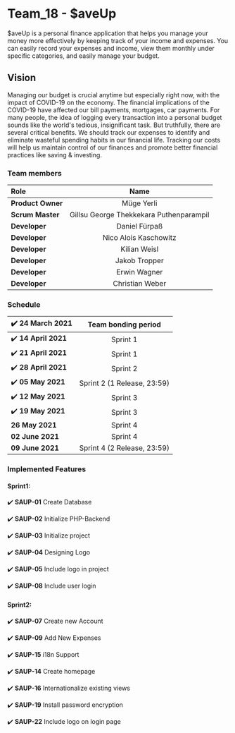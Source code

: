 # Team_18 - $aveUp


$aveUp is a personal finance application that helps you manage your money more effectively by keeping track of your income and expenses. You can easily record your expenses and income, view them monthly under specific categories, and easily manage your budget. 



## Vision

Managing our budget is crucial anytime but especially right now, with the impact of COVID-19 on the economy. The financial implications of the COVID-19 have affected our bill payments, mortgages, car payments. 
For many people, the idea of logging every transaction into a personal budget sounds like the world's tedious, insignificant task. But truthfully, there are several critical benefits. We should track our expenses to identify and eliminate wasteful spending habits in our financial life. Tracking our costs will help us maintain control of our finances and promote better financial practices like saving & investing.


### Team members

| Role             | Name                  | 
| :---             |    :----:             |
| **Product Owner**|   Müge Yerli      |
| **Scrum Master** | Gillsu George Thekkekara Puthenparampil |
| **Developer**    | Daniel Fürpaß          |
| **Developer**    | Nico Alois Kaschowitz    |
| **Developer**    | Kilian Weisl               |
| **Developer**    | Jakob Tropper          |
| **Developer**    | Erwin Wagner        |
| **Developer**    | Christian Weber         |




### Schedule
| :heavy_check_mark: **24 March 2021** | **Team bonding period**  |
| :---             |    :----:             |
| :heavy_check_mark: **14 April 2021**  | Sprint 1 |
| :heavy_check_mark: **21 April 2021**  | Sprint 1 |
| :heavy_check_mark: **28 April 2021**  | Sprint 2 |
| :heavy_check_mark: **05 May 2021**  | Sprint 2 (1 Release, 23:59) |
| :heavy_check_mark: **12 May 2021**  | Sprint 3 |
| :heavy_check_mark: **19 May 2021**  | Sprint 3 |
| **26 May 2021**  | Sprint 4 |
| **02 June 2021**  | Sprint 4 |
| **09 June 2021**  | Sprint 4 (2 Release, 23:59)  |



### Implemented Features

#### Sprint1: 

:heavy_check_mark: **SAUP-01** Create Database 

:heavy_check_mark: **SAUP-02** Initialize PHP-Backend 

:heavy_check_mark: **SAUP-03** Initialize project

:heavy_check_mark: **SAUP-04** Designing Logo

:heavy_check_mark: **SAUP-05** Include logo in project

:heavy_check_mark: **SAUP-08** Include user login


#### Sprint2: 

:heavy_check_mark: **SAUP-07** Create new Account

:heavy_check_mark: **SAUP-09** Add New Expenses

:heavy_check_mark: **SAUP-15** i18n Support

:heavy_check_mark: **SAUP-14** Create homepage 

:heavy_check_mark: **SAUP-16** Internationalize existing views 

:heavy_check_mark: **SAUP-19** Install password encryption 

:heavy_check_mark: **SAUP-22** Include logo on login page 
